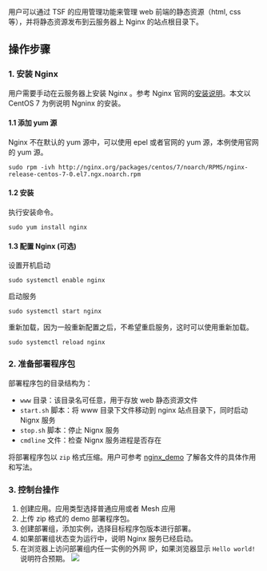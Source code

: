 用户可以通过 TSF 的应用管理功能来管理 web 前端的静态资源（html, css 等），并将静态资源发布到云服务器上 Nginx 的站点根目录下。

## 操作步骤

### 1. 安装 Nginx

用户需要手动在云服务器上安装 Nginx 。参考 Nginx 官网的[安装说明](https://www.nginx.com/resources/wiki/start/topics/tutorials/install/)。本文以 CentOS 7 为例说明 Ngninx 的安装。

#### 1.1 添加 yum 源

Nginx 不在默认的 yum 源中，可以使用 epel 或者官网的 yum 源，本例使用官网的 yum 源。

```
sudo rpm -ivh http://nginx.org/packages/centos/7/noarch/RPMS/nginx-release-centos-7-0.el7.ngx.noarch.rpm
```
#### 1.2 安装

执行安装命令。
```
sudo yum install nginx
```

#### 1.3 配置 Nginx (可选)

设置开机启动
```
sudo systemctl enable nginx
```

启动服务
```
sudo systemctl start nginx
```


重新加载，因为一般重新配置之后，不希望重启服务，这时可以使用重新加载。
```
sudo systemctl reload nginx
```

### 2. 准备部署程序包

部署程序包的目录结构为：

- `www` 目录：该目录名可任意，用于存放 web 静态资源文件
- `start.sh` 脚本：将 www 目录下文件移动到 nginx 站点目录下，同时启动 Nignx 服务
- `stop.sh` 脚本：停止 Nignx 服务
- `cmdline` 文件：检查 Nignx 服务进程是否存在


将部署程序包以 `zip` 格式压缩。用户可参考 [nginx_demo](https://alon-test-1257356411.cos.ap-guangzhou.myqcloud.com/qcloud_tsf/nginx_demo.zip) 了解各文件的具体作用和写法。

### 3. 控制台操作

1. 创建应用。应用类型选择普通应用或者 Mesh 应用
2. 上传 zip 格式的 demo 部署程序包。
3. 创建部署组，添加实例，选择目标程序包版本进行部署。
4. 如果部署组状态变为运行中，说明 Nginx 服务已经启动。
5. 在浏览器上访问部署组内任一实例的外网 IP，如果浏览器显示 `Hello world!` 说明符合预期。
![](https://main.qcloudimg.com/raw/92f731a6c2416ca0507a712d93785c09.png)
